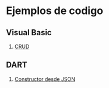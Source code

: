 # Ejemplos de codigo

## Visual Basic

1. [CRUD](crud/readme.md)

## DART

1. [Constructor desde JSON](crud/readme.md)
